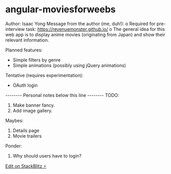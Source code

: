 # angular-moviesforweebs

Author: Isaac Yong
Message from the author (me, duh!):
o Required for pre-interview task: https://revenuemonster.github.io/
o The general idea for this web app is to display anime movies (originating from Japan) and show their relevant information. 

Planned features:
- Simple filters by genre
- Simple animations (possibly using jQuery animations)

Tentative (requires experimentation):
- OAuth login


-------- Personal notes below this line --------
TODO:
1. Make banner fancy.
2. Add image gallery.

Maybes:
1. Details page
2. Movie trailers

Ponder:
1. Why should users have to login?



[Edit on StackBlitz ⚡️](https://stackblitz.com/edit/angular-moviesforweebs)